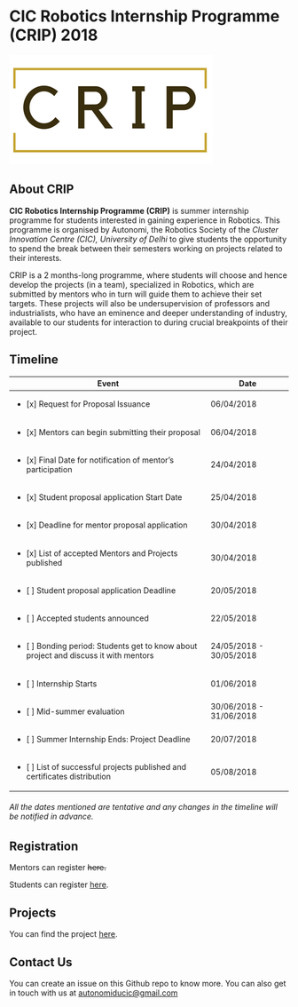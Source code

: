 # CIC Robotics Internship Programme (CRIP) 2018

![logo](images/logo.png?raw=true)

## About CRIP
**CIC Robotics Internship Programme (CRIP)** is summer internship programme for students interested in gaining experience in Robotics. This programme is organised by Autonomi, the Robotics Society of the *Cluster Innovation Centre (CIC), University of Delhi* to give students the opportunity to spend the break between their semesters working on projects related to their interests.

CRIP is a 2 months-long programme, where students will choose and hence develop the projects (in a team), specialized in Robotics, which are submitted by mentors who in turn will guide them to achieve their set targets. These projects will also be undersupervision of professors and industrialists, who have an eminence and deeper understanding of industry, available to our students for interaction to during crucial breakpoints of their project.

## Timeline
| Event | Date |
|---|---|
| <ul><li>[x] Request for Proposal Issuance</li> | 06/04/2018 |
| <ul><li>[x] Mentors can begin submitting their proposal</li> | 06/04/2018 |
| <ul><li>[x] Final Date for notification of mentor’s participation</li> | 24/04/2018 |
| <ul><li>[x] Student proposal application Start Date</li> | 25/04/2018 |
| <ul><li>[x] Deadline for mentor proposal application</li> | 30/04/2018 |
| <ul><li>[x] List of accepted Mentors and Projects published</li> | 30/04/2018 |
| <ul><li>[ ] Student proposal application Deadline</li> | 20/05/2018 |
| <ul><li>[ ] Accepted students announced</li> | 22/05/2018 |
| <ul><li>[ ] Bonding period: Students get to know about project and discuss it with mentors</li> | 24/05/2018 - 30/05/2018 |
| <ul><li>[ ] Internship Starts</li> | 01/06/2018 |
| <ul><li>[ ] Mid-summer evaluation</li> | 30/06/2018 - 31/06/2018 |
| <ul><li>[ ] Summer Internship Ends: Project Deadline</li> | 20/07/2018 |
| <ul><li>[ ] List of successful projects published and certificates distribution</li> | 05/08/2018 |

###### All the dates mentioned are tentative and any changes in the timeline will be notified in advance.

## Registration
Mentors can register ~~here.~~

Students can register <a href="https://docs.google.com/forms/d/e/1FAIpQLSfZK2vgzY7yYmcAUn1l838W1Xbxt4PdIj2xnBoQY4OCwohySg/viewform">here</a>.

## Projects
You can find the project <a href="https://github.com/Autonomi/CRIP-2018/blob/master/Projects.md">here</a>.

## Contact Us
You can create an issue on this Github repo to know more.
You can also get in touch with us at autonomiducic@gmail.com
